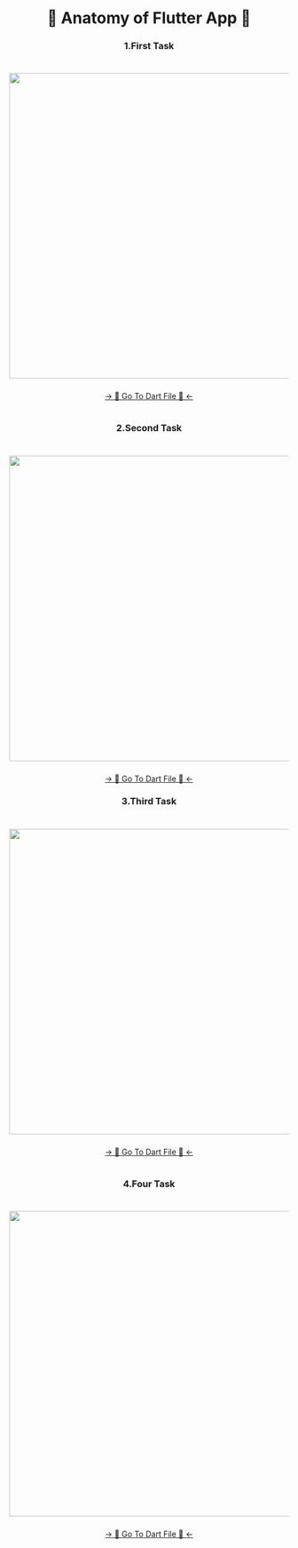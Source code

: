 <h1 align="center"> 🔸 Anatomy of Flutter App 🔸 </h1>

<h3 align="center"> 1.First Task </h3>

###

<h1 align="left"> </h1>

###

<div align="center">
<img height="550" src="https://github.com/AnkitUmredkar/anatomy_flutter/assets/149374001/3ed38e58-ff4b-476a-a703-25a455f996e8"  />
</div>

###

<div align="center">
<a href="https://github.com/AnkitUmredkar/anatomy_flutter/blob/main/lib/main.dart">-> 📂 Go To Dart File 📂 <-</a>
</div>

###

<h1 align="left"> </h1>

###


<h3 align="center"> 2.Second Task </h3>

###

<h1 align="left"> </h1>

###

<div align="center">
<img height="550" src="https://github.com/AnkitUmredkar/anatomy_flutter/assets/149374001/203dc4a4-8b41-4d44-a8a7-986b6074c04a"  />
</div>

###
<div align="center">
<a href="https://github.com/AnkitUmredkar/anatomy_flutter/blob/main/lib/lecture_2.dart">-> 📂 Go To Dart File 📂 <-</a>
</div>

<h3 align="center"> 3.Third Task </h3>

###

<h1 align="left"></h1>

###
<div align="center">
<img height="550" src="https://github.com/AnkitUmredkar/anatomy_flutter/assets/149374001/b43c5e9c-6807-4b37-b716-b1f409266c14"  />
</div>

###
<div align="center">
<a href="https://github.com/AnkitUmredkar/anatomy_flutter_3/blob/master/lib/main.dart">-> 📂 Go To Dart File 📂 <-</a>
</div>
  
###

<h1 align="left"></h1>

###

<h3 align="center"> 4.Four Task </h3>

###

<h1 align="left"></h1>

###
<div align="center">
<img height="550" src="https://github.com/AnkitUmredkar/anatomy_flutter/assets/149374001/00c7e96d-e290-49d7-840e-5b5ae51fbe89"  />
</div>

###
<div align="center">
<a href="https://github.com/AnkitUmredkar/anatomy_flutter_3/blob/master/lib/red_%26_white_logo.dart">-> 📂 Go To Dart File 📂 <-</a>
</div>
  
###


<h1 align="left"></h1>

###


